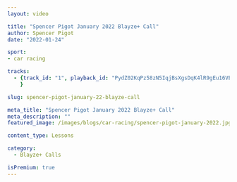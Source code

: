 ```yaml
---
layout: video

title: "Spencer Pigot January 2022 Blayze+ Call"
author: Spencer Pigot
date: "2022-01-24"

sport:
- car racing

tracks:
  - {track_id: "1", playback_id: "PydZ02KqPz58zN5IqjBsXgsDqK4lR9gEu16VEu026UlG8", lesson_name: "Spencer Pigot January 2022 Blayze+ Call", lesson_desc: "Topics covered on this month's call:<br/><br/><li>When and where to look in every corner</li>Defending position<li></li><li>Proper trail braking technique and why it's important</li>"
	}

slug: spencer-pigot-january-22-blayze-call

meta_title: "Spencer Pigot January 2022 Blayze+ Call"
meta_description: ""
featured_image: /images/blogs/car-racing/spencer-pigot-january-2022.jpg

content_type: Lessons

category:
  - Blayze+ Calls

isPremium: true
---
```


